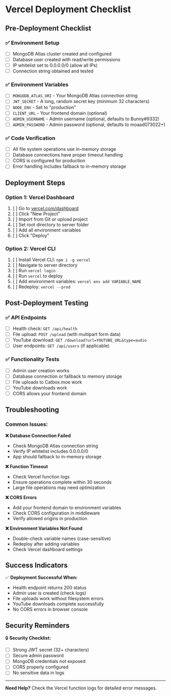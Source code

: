 # Vercel Deployment Checklist

## Pre-Deployment Checklist

### ✅ Environment Setup
- [ ] MongoDB Atlas cluster created and configured
- [ ] Database user created with read/write permissions
- [ ] IP whitelist set to 0.0.0.0/0 (allow all IPs)
- [ ] Connection string obtained and tested

### ✅ Environment Variables
- [ ] `MONGODB_ATLAS_URI` - Your MongoDB Atlas connection string
- [ ] `JWT_SECRET` - A long, random secret key (minimum 32 characters)
- [ ] `NODE_ENV` - Set to "production"
- [ ] `CLIENT_URL` - Your frontend domain (optional)
- [ ] `ADMIN_USERNAME` - Admin username (optional, defaults to Bunny#9332)
- [ ] `ADMIN_PASSWORD` - Admin password (optional, defaults to moaad073022+)

### ✅ Code Verification
- [ ] All file system operations use in-memory storage
- [ ] Database connections have proper timeout handling
- [ ] CORS is configured for production
- [ ] Error handling includes fallback to in-memory storage

## Deployment Steps

### Option 1: Vercel Dashboard
1. [ ] Go to [vercel.com/dashboard](https://vercel.com/dashboard)
2. [ ] Click "New Project"
3. [ ] Import from Git or upload project
4. [ ] Set root directory to server folder
5. [ ] Add all environment variables
6. [ ] Click "Deploy"

### Option 2: Vercel CLI
1. [ ] Install Vercel CLI: `npm i -g vercel`
2. [ ] Navigate to server directory
3. [ ] Run `vercel login`
4. [ ] Run `vercel` to deploy
5. [ ] Add environment variables: `vercel env add VARIABLE_NAME`
6. [ ] Redeploy: `vercel --prod`

## Post-Deployment Testing

### ✅ API Endpoints
- [ ] Health check: `GET /api/health`
- [ ] File upload: `POST /upload` (with multipart form data)
- [ ] YouTube download: `GET /download?url=YOUTUBE_URL&type=audio`
- [ ] User endpoints: `GET /api/users` (if applicable)

### ✅ Functionality Tests
- [ ] Admin user creation works
- [ ] Database connection or fallback to memory storage
- [ ] File uploads to Catbox.moe work
- [ ] YouTube downloads work
- [ ] CORS allows your frontend domain

## Troubleshooting

### Common Issues:

**❌ Database Connection Failed**
- Check MongoDB Atlas connection string
- Verify IP whitelist includes 0.0.0.0/0
- App should fallback to in-memory storage

**❌ Function Timeout**
- Check Vercel function logs
- Ensure operations complete within 30 seconds
- Large file operations may need optimization

**❌ CORS Errors**
- Add your frontend domain to environment variables
- Check CORS configuration in middleware
- Verify allowed origins in production

**❌ Environment Variables Not Found**
- Double-check variable names (case-sensitive)
- Redeploy after adding variables
- Check Vercel dashboard settings

## Success Indicators

✅ **Deployment Successful When:**
- Health endpoint returns 200 status
- Admin user is created (check logs)
- File uploads work without filesystem errors
- YouTube downloads complete successfully
- No CORS errors in browser console

## Security Reminders

🔒 **Security Checklist:**
- [ ] Strong JWT secret (32+ characters)
- [ ] Secure admin password
- [ ] MongoDB credentials not exposed
- [ ] CORS properly configured
- [ ] No sensitive data in logs

---

**Need Help?** Check the Vercel function logs for detailed error messages.